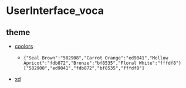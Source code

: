 # UserInterface_voca

## theme
- [coolors](https://coolors.co/582908-ed9841-fdb872-bf8535-fffdf8)
  - ```
    {"Seal Brown":"582908","Carrot Orange":"ed9841","Mellow Apricot":"fdb872","Bronze":"bf8535","Floral White":"fffdf8"}
    ["582908","ed9841","fdb872","bf8535","fffdf8"]
    ```
- [xd](https://xd.adobe.com/view/59e90ddc-eea1-4554-9255-0585f01c1b86-0cba/?fullscreen)
